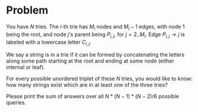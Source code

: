 # Problem

You have $N$ tries. The $i$-th trie has $M_i$​ nodes and $M_i - 1$ edges, with node $1$ being the root, and node $j$'s parent being $P_{i,j}$​, for $j = 2..M_i$​. Edge $P_{i,j} \to j$ is labeled with a lowercase letter $C_{i,j}$​.

We say a string is in a trie if it can be formed by concatenating the letters along some path starting at the root and ending at some node (either internal or leaf).

For every possible unordered triplet of these $N$ tries, you would like to know: how many strings exist which are in at least one of the three tries?

Please print the sum of answers over all $N*(N-1)*(N-2)/6$ possible queries.
